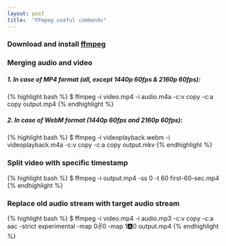 ```yaml
---
layout: post
title:  "FFmpeg useful commands"
---
```


### Download and install [ffmpeg](http://www.ffmpeg.org/download.html)

### Merging audio and video

##### 1. In case of MP4 format (all, except 1440p 60fps & 2160p 60fps):
{% highlight bash %}
$ ffmpeg -i video.mp4 -i audio.m4a -c:v copy -c:a copy output.mp4
{% endhighlight %}

##### 2. In case of WebM format (1440p 60fps and 2160p 60fps):
{% highlight bash %}
$ ffmpeg -i videoplayback.webm -i videoplayback.m4a -c:v copy -c:a copy output.mkv
{% endhighlight %}

### Split video with specific timestamp
{% highlight bash %}
$ ffmpeg -i output.mp4 -ss 0 -t 60 first-60-sec.mp4
{% endhighlight %}

### Replace old audio stream with target audio stream
{% highlight bash %}
$ ffmpeg -i video.mp4 -i audio.mp3 -c:v copy -c:a aac -strict experimental -map 0:v:0 -map 1:a:0 output.mp4
{% endhighlight %}
